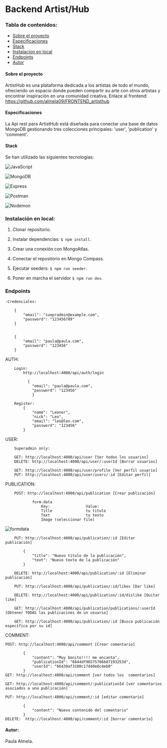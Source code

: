 
# Backend Artist/Hub 



### Tabla de contenidos:

- [Sobre el proyecto](#sobre-el-proyecto-)
- [Especificaciones](#especificaciones-)
- [Stack](#stack-)
- [Instalacion en local](#instalación-en-local-)
- [Endpoints](#endpoints-)
- [Autor](#autor-)

#### Sobre el proyecto
ArtistHub es una plataforma dedicada a los artistas de todo el mundo, ofreciendo un espacio donde pueden compartir su arte con otros artistas y encontrar inspiración en una comunidad creativa.
Enlace al frontend: https://github.com/almela09/FRONTEND_artisthub

#### Especificaciones
La Api rest para ArtistHub está diseñada para conectar una base de datos MongoDB gestionando tres colecciones principales: 'user', 'publication' y 'comment'.
#### Stack
Se han utilizado las siguientes tecnologías:

![JavaScript](https://img.shields.io/badge/JavaScript-%23F7DF1E?style=for-the-badge&logo=javascript&logoColor=black)

![MongoDB](https://img.shields.io/badge/MongoDB-%2347A248?style=for-the-badge&logo=mongodb&logoColor=white)

![Express](https://img.shields.io/badge/Express-%23000000?style=for-the-badge&logo=express&logoColor=white)

![Postman](https://img.shields.io/badge/Postman-%23FF6C37?style=for-the-badge&logo=postman&logoColor=white)

![Nodemon](https://img.shields.io/badge/Nodemon-%2766CC33?style=for-the-badge&logo=nodemon&logoColor=white)

### Instalación en local:

1. Clonar repositorio.

2. Instalar dependencias: `$ npm install`.
3. Crear una conexión con MongoAtlas.
4. Conectar el repositorio en Mongo Compass.
5. Ejecutar seeders: `$ npm run seeder`.
6. Poner en marcha el servidor `$ npm run dev`.

### Endpoints
    -Credenciales:

        {
            "email": "suepradmin@example.com",
            "password": "123456789"
        }

        
        {
            "email": "paula@paula.com",
            "password": "123456"
        }


 AUTH:
        
        Login:
            http://localhost:4000/api/auth/login

              {
                "email": "paula@paula.com",
                "password": "123456"
                }
        
        Register:
            {
                "name": "Leonor",
                "nick": "Leo",
                "email": "leo@leo.com",
                "password": "123456"
            }
USER:

        Superadmin only:

        GET: http://localhost:4000/api/user [Ver todos los usuarios]
        DELETE: http://localhost:4000/api/user/:userId [Borrar usuarios]

        GET: http://localhost:4000/api/user/profile [Ver perfil usuario]
        PUT: http://localhost:4000/api/user/users/:id [Editar perfil]

PUBLICATION:

        POST: http://localhost:4000/api/publication [Crear publicación]

                form-data
                    Key:                Value:
                    Title               tu titulo 
                    Text                tu texto
                    Image (seleccionar file)
<image src="./images/formdata.png" alt="formdata">

        PUT: http://localhost:4000/api/publication/:id [Editar publicación]

            {
                "title": "Nuevo título de la publicación",
                "text": "Nuevo texto de la publicación"
            }
        
        DELETE: http://localhost:4000/api/publication/:id [Eliminar publicación]

        PUT: http://localhost:4000/api/publication/:id/likes [Dar like]

        DELETE: http://localhost:4000/api/publication/:id/dislike [Quitar like]

        GET: http://localhost:4000/api/publication/publications/:userId [Obtener TODAS las publicacines de un usuario]

        GET: http://localhost:4000/api/publication/:id [Busca publicación específica por su id]

COMMENT:

    POST: http://localhost:4000/api/comment [Crear comentario]

            {
                "content": "Muy bonito!!!! me encanta",
                "publicationId": "6644df96575766b87193253d",
                "userId": "66439af3100c17d40e0c4eb0"
            }
    GET: http://localhost:4000/api/comment [ver todos los  comentarios]

    GET: http://localhost:4000/api/comment/:publicationId [ver comentarios asociados a una publicación]

    PUT: http://localhost:4000/api/comment/:id [editar comentario]  

            {
                "content": "Nuevo contenido del comentario"
            }
    DELETE:  http://localhost:4000/api/comment/:id [borrar comentario]

#### Autor:
Paula Almela.
